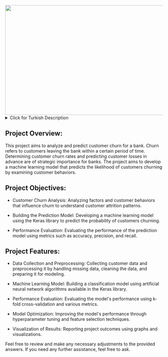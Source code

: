 <img src="https://d35fo82fjcw0y8.cloudfront.net/2020/08/24164235/incontent-3.png" width="850" height="350"/>

<details>
  <summary>
    Click for Turkish Description
  </summary>

## Projeye Genel Bakış:

Bu proje, bir bankanın müşteri churn (müşteri kaybı) durumunu analiz etmeyi ve tahmin etmeyi amaçlamaktadır. Churn, müşterilerin belirli bir süre içinde bankayı terk etmesi anlamına gelir. Müşteri churn oranlarının belirlenmesi ve müşteri kayıplarının önceden tahmin edilmesi, bankalar için stratejik öneme sahiptir. Bu proje, müşteri davranışlarını inceleyerek, müşterilerin bankayı terk etme olasılığını tahmin eden bir makine öğrenmesi modeli geliştirmeyi amaçlamaktadır.

## Projenin Hedefleri:

- Müşteri Churn Analizi: Müşteri churn durumunu etkileyen faktörler ve müşteri davranışlarını belirlemek için veri analizi yapmak.

- Tahmin Modeli Oluşturma: Keras kütüphanesi kullanılarak bir makine öğrenmesi modeli geliştirmek ve müşterilerin churn etme olasılığını tahmin etmek.

- Performans Değerlendirmesi: Oluşturulan tahmin modelinin performansını değerlendirmek ve doğruluk, hassasiyet ve geri çağırma gibi metriklerle değerlendirmek.

## Projenin Özellikleri:

- Veri Toplama ve Önişleme: Müşteri verilerini toplamak ve ön işleme adımlarıyla eksik verileri ele almak, veriyi temizlemek ve modele uygun hale getirmek.

- Makine Öğrenmesi Modeli: Keras kütüphanesindeki yapay sinir ağı algoritmalarını kullanarak bir sınıflandırma modeli oluşturmak.

- Performans Değerlendirmesi: Oluşturulan modelin performansını k-fold cross-validation ve farklı metriklerle değerlendirmek.

- Model Optimizasyonu: Hyperparameter tuning ve feature selection teknikleri kullanarak modelin performansını artırmak.

- Sonuçların Görselleştirilmesi: Proje sonuçlarını grafikler ve görsellerle raporlamak.

</details>

## Project Overview:

This project aims to analyze and predict customer churn for a bank. Churn refers to customers leaving the bank within a certain period of time. Determining customer churn rates and predicting customer losses in advance are of strategic importance for banks. The project aims to develop a machine learning model that predicts the likelihood of customers churning by examining customer behaviors.

## Project Objectives:

- Customer Churn Analysis: Analyzing factors and customer behaviors that influence churn to understand customer attrition patterns.

- Building the Prediction Model: Developing a machine learning model using the Keras library to predict the probability of customers churning.

- Performance Evaluation: Evaluating the performance of the prediction model using metrics such as accuracy, precision, and recall.

## Project Features:

- Data Collection and Preprocessing: Collecting customer data and preprocessing it by handling missing data, cleaning the data, and preparing it for modeling.

- Machine Learning Model: Building a classification model using artificial neural network algorithms available in the Keras library.

- Performance Evaluation: Evaluating the model's performance using k-fold cross-validation and various metrics.

- Model Optimization: Improving the model's performance through hyperparameter tuning and feature selection techniques.

- Visualization of Results: Reporting project outcomes using graphs and visualizations.

Feel free to review and make any necessary adjustments to the provided answers. If you need any further assistance, feel free to ask.
